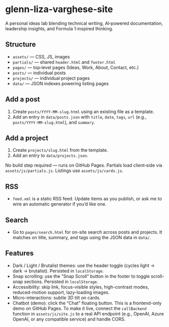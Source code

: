# glenn-liza-varghese-site

A personal ideas lab blending technical writing, AI‑powered documentation, leadership insights, and Formula 1‑inspired thinking.

## Structure
- `assets/` — CSS, JS, images
- `partials/` — shared `header.html` and `footer.html`
- `pages/` — top‑level pages (Ideas, Work, About, Contact, etc.)
- `posts/` — individual posts
- `projects/` — individual project pages
- `data/` — JSON indexes powering listing pages

## Add a post
1. Create `posts/YYYY-MM-slug.html` using an existing file as a template.
2. Add an entry in `data/posts.json` with `title`, `date`, `tags`, `url` (e.g., `posts/YYYY-MM-slug.html`), and `summary`.

## Add a project
1. Create `projects/slug.html` from the template.
2. Add an entry to `data/projects.json`.

No build step required — runs on GitHub Pages. Partials load client‑side via `assets/js/partials.js`. Listings use `assets/js/cards.js`.

## RSS
- `feed.xml` is a static RSS feed. Update items as you publish, or ask me to wire an automatic generator if you’d like one.

## Search
- Go to `pages/search.html` for on-site search across posts and projects. It matches on title, summary, and tags using the JSON data in `data/`.

## Features
- Dark / Light / Brutalist themes: use the header toggle (cycles light → dark → brutalist). Persisted in `localStorage`.
- Snap scrolling: use the “Snap Scroll” button in the footer to toggle scroll-snap sections. Persisted in `localStorage`.
- Accessibility: skip link, focus-visible styles, high-contrast modes, reduced-motion support, lazy-loading images.
- Micro-interactions: subtle 3D tilt on cards.
- Chatbot (demo): click the “Chat” floating button. This is a frontend-only demo on GitHub Pages. To make it live, connect the `callBackend` function in `assets/js/site.js` to a real API endpoint (e.g., OpenAI, Azure OpenAI, or any compatible service) and handle CORS.

